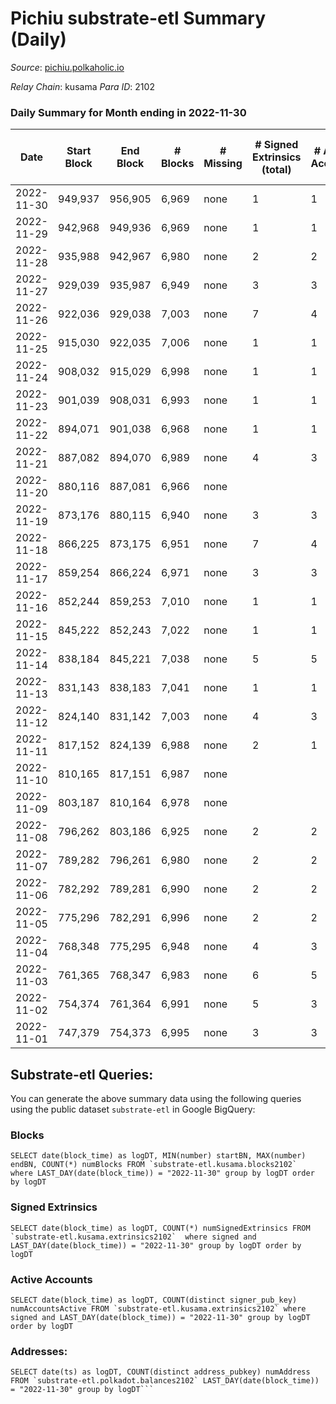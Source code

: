 # Pichiu substrate-etl Summary (Daily)

_Source_: [pichiu.polkaholic.io](https://pichiu.polkaholic.io)

*Relay Chain*: kusama
*Para ID*: 2102



### Daily Summary for Month ending in 2022-11-30


| Date | Start Block | End Block | # Blocks | # Missing | # Signed Extrinsics (total) | # Active Accounts | # Addresses with Balances | # Events | # Transfers | # XCM Transfers In | # XCM Transfers Out |
| ---- | ----------- | --------- | -------- | --------- | --------------------------- | ----------------- | ------------------------- | -------- | ----------- | ------------------ | ------------------- |
| 2022-11-30 | 949,937 | 956,905 | 6,969 | none  | 1 | 1 | 1,123 | 13,946 |   |   |   |
| 2022-11-29 | 942,968 | 949,936 | 6,969 | none  | 1 | 1 |  | 13,946 |   |   |   |
| 2022-11-28 | 935,988 | 942,967 | 6,980 | none  | 2 | 2 | 1,123 | 13,972 |   |   |   |
| 2022-11-27 | 929,039 | 935,987 | 6,949 | none  | 3 | 3 | 1,123 | 13,915 | 1  |   |   |
| 2022-11-26 | 922,036 | 929,038 | 7,003 | none  | 7 | 4 | 1,122 | 14,119 | 24  |   |   |
| 2022-11-25 | 915,030 | 922,035 | 7,006 | none  | 1 | 1 | 1,112 | 14,020 |   |   |   |
| 2022-11-24 | 908,032 | 915,029 | 6,998 | none  | 1 | 1 |  | 14,004 |   |   |   |
| 2022-11-23 | 901,039 | 908,031 | 6,993 | none  | 1 | 1 | 1,112 | 13,996 |   |   |   |
| 2022-11-22 | 894,071 | 901,038 | 6,968 | none  | 1 | 1 |  | 13,944 |   |   |   |
| 2022-11-21 | 887,082 | 894,070 | 6,989 | none  | 4 | 3 | 1,112 | 13,998 |   |   |   |
| 2022-11-20 | 880,116 | 887,081 | 6,966 | none  |  |  | 1,112 | 13,936 |   |   |   |
| 2022-11-19 | 873,176 | 880,115 | 6,940 | none  | 3 | 3 |  | 13,895 |   |   |   |
| 2022-11-18 | 866,225 | 873,175 | 6,951 | none  | 7 | 4 |  | 13,934 |   |   |   |
| 2022-11-17 | 859,254 | 866,224 | 6,971 | none  | 3 | 3 | 1,112 | 13,958 |   |   |   |
| 2022-11-16 | 852,244 | 859,253 | 7,010 | none  | 1 | 1 |  | 14,030 |   |   |   |
| 2022-11-15 | 845,222 | 852,243 | 7,022 | none  | 1 | 1 | 1,112 | 14,052 |   |   |   |
| 2022-11-14 | 838,184 | 845,221 | 7,038 | none  | 5 | 5 | 1,112 | 14,104 | 2  |   |   |
| 2022-11-13 | 831,143 | 838,183 | 7,041 | none  | 1 | 1 | 1,110 | 14,090 |   |   |   |
| 2022-11-12 | 824,140 | 831,142 | 7,003 | none  | 4 | 3 |  | 14,031 | 1  | 1  |   |
| 2022-11-11 | 817,152 | 824,139 | 6,988 | none  | 2 | 1 |  | 13,988 |   |   |   |
| 2022-11-10 | 810,165 | 817,151 | 6,987 | none  |  |  |  | 13,980 |   |   |   |
| 2022-11-09 | 803,187 | 810,164 | 6,978 | none  |  |  |  | 13,962 |   |   |   |
| 2022-11-08 | 796,262 | 803,186 | 6,925 | none  | 2 | 2 | 1,110 | 13,862 |   |   |   |
| 2022-11-07 | 789,282 | 796,261 | 6,980 | none  | 2 | 2 | 1,110 | 13,972 |   |   |   |
| 2022-11-06 | 782,292 | 789,281 | 6,990 | none  | 2 | 2 |  | 13,992 |   |   |   |
| 2022-11-05 | 775,296 | 782,291 | 6,996 | none  | 2 | 2 |  | 14,004 |   |   |   |
| 2022-11-04 | 768,348 | 775,295 | 6,948 | none  | 4 | 3 | 1,110 | 13,918 | 1  |   |   |
| 2022-11-03 | 761,365 | 768,347 | 6,983 | none  | 6 | 5 | 1,109 | 13,994 | 3  |   |   |
| 2022-11-02 | 754,374 | 761,364 | 6,991 | none  | 5 | 3 | 1,109 | 14,006 |   |   |   |
| 2022-11-01 | 747,379 | 754,373 | 6,995 | none  | 3 | 3 |  | 14,006 | 1  |   |   |

## Substrate-etl Queries:
You can generate the above summary data using the following queries using the public dataset `substrate-etl` in Google BigQuery:


### Blocks
```
SELECT date(block_time) as logDT, MIN(number) startBN, MAX(number) endBN, COUNT(*) numBlocks FROM `substrate-etl.kusama.blocks2102`  where LAST_DAY(date(block_time)) = "2022-11-30" group by logDT order by logDT
```


### Signed Extrinsics
```
SELECT date(block_time) as logDT, COUNT(*) numSignedExtrinsics FROM `substrate-etl.kusama.extrinsics2102`  where signed and LAST_DAY(date(block_time)) = "2022-11-30" group by logDT order by logDT
```


### Active Accounts
```
SELECT date(block_time) as logDT, COUNT(distinct signer_pub_key) numAccountsActive FROM `substrate-etl.kusama.extrinsics2102` where signed and LAST_DAY(date(block_time)) = "2022-11-30" group by logDT order by logDT
```


### Addresses:
```
SELECT date(ts) as logDT, COUNT(distinct address_pubkey) numAddress FROM `substrate-etl.polkadot.balances2102` LAST_DAY(date(block_time)) = "2022-11-30" group by logDT```


